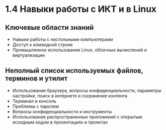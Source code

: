 # 1.4 Навыки работы с ИКТ и в Linux

## &#x20;Ключевые области знаний

* Навыки работы с настольными компьютерами
* Доступ к командной строке
* Промышленное использование Linux, облачных вычислений и виртуализации

## &#x20;Неполный список используемых файлов, терминов и утилит

* Использование браузера, вопросы конфиденциальности, параметры настройки, поиск в интернете и сохранение контента
* Терминал и консоль
* Проблемы с паролем
* Вопросы конфиденциальности и инструменты
* Использование распространенных приложений с открытым исходным кодом в презентациях и проектах
